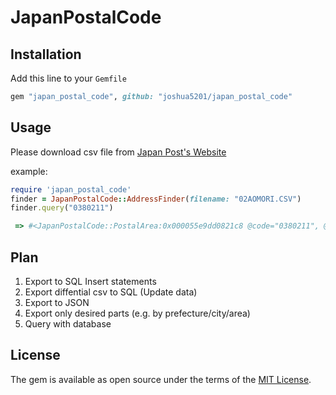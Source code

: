 # JapanPostalCode

## Installation

Add this line to your `Gemfile`

``` ruby
gem "japan_postal_code", github: "joshua5201/japan_postal_code"
```

## Usage

Please download csv file from [Japan Post's Website](https://www.post.japanpost.jp/zipcode/dl/kogaki-zip.html)

example: 

```ruby
require 'japan_postal_code'
finder = JapanPostalCode::AddressFinder(filename: "02AOMORI.CSV")
finder.query("0380211")

 => #<JapanPostalCode::PostalArea:0x000055e9dd0821c8 @code="0380211", @prefecture="青森県", @city="南津軽郡大鰐町", @prefecture_kana="ｱｵﾓﾘｹﾝ", @city_kana="ﾐﾅﾐﾂｶﾞﾙｸﾞﾝｵｵﾜﾆﾏﾁ", @multiple_code=false, @has_area_number=false, @multiple_area=false, @area="大鰐", @area_kana="大鰐">

```

## Plan

1. Export to SQL Insert statements
2. Export diffential csv to SQL (Update data)
3. Export to JSON
4. Export only desired parts (e.g. by prefecture/city/area) 
5. Query with database

## License

The gem is available as open source under the terms of the [MIT License](https://opensource.org/licenses/MIT).
